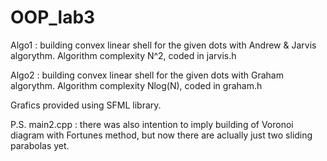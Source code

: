 # OOP_lab3
Algo1 : building convex linear shell for the given dots with Andrew & Jarvis algorythm. Algorithm complexity N^2, coded in jarvis.h

Algo2 : building convex linear shell for the given dots with Graham algorythm. Algorithm complexity Nlog(N), coded in graham.h

Grafics provided using SFML library.

P.S.
main2.cpp : there was also intention to imply building of Voronoi diagram with Fortunes method, but now there are aclually just two sliding parabolas yet.
